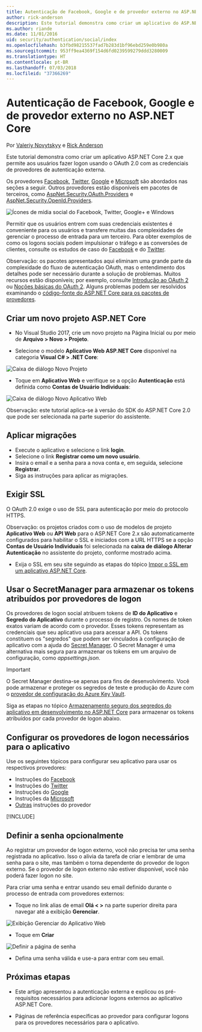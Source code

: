 ```yaml
---
title: Autenticação de Facebook, Google e de provedor externo no ASP.NET Core
author: rick-anderson
description: Este tutorial demonstra como criar um aplicativo do ASP.NET Core 2.x usando o OAuth 2.0 com provedores de autenticação externa.
ms.author: riande
ms.date: 11/01/2016
uid: security/authentication/social/index
ms.openlocfilehash: b3fbd98215537fad7b283d1bf96ebd259e0b980a
ms.sourcegitcommit: 953ff9ea4369f154d6fd0239599279ddd3280009
ms.translationtype: HT
ms.contentlocale: pt-BR
ms.lasthandoff: 07/03/2018
ms.locfileid: "37366269"
---
```

# <a name="facebook-google-and-external-provider-authentication-in-aspnet-core"></a>Autenticação de Facebook, Google e de provedor externo no ASP.NET Core

Por [Valeriy Novytskyy](https://github.com/01binary) e [Rick Anderson](https://twitter.com/RickAndMSFT)

Este tutorial demonstra como criar um aplicativo ASP.NET Core 2.x que permite aos usuários fazer logon usando o OAuth 2.0 com as credenciais de provedores de autenticação externa.

Os provedores [Facebook](xref:security/authentication/facebook-logins), [Twitter](xref:security/authentication/twitter-logins), [Google](xref:security/authentication/google-logins) e [Microsoft](xref:security/authentication/microsoft-logins) são abordados nas seções a seguir. Outros provedores estão disponíveis em pacotes de terceiros, como [AspNet.Security.OAuth.Providers](https://github.com/aspnet-contrib/AspNet.Security.OAuth.Providers) e [AspNet.Security.OpenId.Providers](https://github.com/aspnet-contrib/AspNet.Security.OpenId.Providers).

![Ícones de mídia social do Facebook, Twitter, Google+ e Windows](index/_static/social.png)

Permitir que os usuários entrem com suas credenciais existentes é conveniente para os usuários e transfere muitas das complexidades de gerenciar o processo de entrada para um terceiro. Para obter exemplos de como os logons sociais podem impulsionar o tráfego e as conversões de clientes, consulte os estudos de caso do [Facebook](https://www.facebook.com/unsupportedbrowser) e do [Twitter](https://dev.twitter.com/resources/case-studies).

Observação: os pacotes apresentados aqui eliminam uma grande parte da complexidade do fluxo de autenticação OAuth, mas o entendimento dos detalhes pode ser necessário durante a solução de problemas. Muitos recursos estão disponíveis; por exemplo, consulte [Introdução ao OAuth 2](https://www.digitalocean.com/community/tutorials/an-introduction-to-oauth-2) ou [Noções básicas do OAuth 2](http://www.bubblecode.net/2016/01/22/understanding-oauth2/). Alguns problemas podem ser resolvidos examinando o [código-fonte do ASP.NET Core para os pacotes de provedores](https://github.com/aspnet/Security/tree/dev/src).

## <a name="create-a-new-aspnet-core-project"></a>Criar um novo projeto ASP.NET Core

* No Visual Studio 2017, crie um novo projeto na Página Inicial ou por meio de **Arquivo > Novo > Projeto**.

* Selecione o modelo **Aplicativo Web ASP.NET Core** disponível na categoria **Visual C# > .NET Core**:

![Caixa de diálogo Novo Projeto](index/_static/new-project.png)

* Toque em **Aplicativo Web** e verifique se a opção **Autenticação** está definida como **Contas de Usuário Individuais**:

![Caixa de diálogo Novo Aplicativo Web](index/_static/select-project.png)

Observação: este tutorial aplica-se à versão do SDK do ASP.NET Core 2.0 que pode ser selecionada na parte superior do assistente.

## <a name="apply-migrations"></a>Aplicar migrações

* Execute o aplicativo e selecione o link **login**.
* Selecione o link **Registrar como um novo usuário**.
* Insira o email e a senha para a nova conta e, em seguida, selecione **Registrar**.
* Siga as instruções para aplicar as migrações.

## <a name="require-ssl"></a>Exigir SSL

O OAuth 2.0 exige o uso de SSL para autenticação por meio do protocolo HTTPS.

Observação: os projetos criados com o uso de modelos de projeto **Aplicativo Web** ou **API Web** para o ASP.NET Core 2.x são automaticamente configurados para habilitar o SSL e iniciados com a URL HTTPS se a opção **Contas de Usuário Individuais** foi selecionada na **caixa de diálogo Alterar Autenticação** no assistente do projeto, conforme mostrado acima.

* Exija o SSL em seu site seguindo as etapas do tópico [Impor o SSL em um aplicativo ASP.NET Core](xref:security/enforcing-ssl).

## <a name="use-secretmanager-to-store-tokens-assigned-by-login-providers"></a>Usar o SecretManager para armazenar os tokens atribuídos por provedores de logon

Os provedores de logon social atribuem tokens de **ID do Aplicativo** e **Segredo do Aplicativo** durante o processo de registro. Os nomes de token exatos variam de acordo com o provedor. Esses tokens representam as credenciais que seu aplicativo usa para acessar a API. Os tokens constituem os "segredos" que podem ser vinculados à configuração de aplicativo com a ajuda do [Secret Manager](xref:security/app-secrets#secret-manager). O Secret Manager é uma alternativa mais segura para armazenar os tokens em um arquivo de configuração, como *appsettings.json*.

> [!IMPORTANT]
> O Secret Manager destina-se apenas para fins de desenvolvimento. Você pode armazenar e proteger os segredos de teste e produção do Azure com o [provedor de configuração do Azure Key Vault](xref:security/key-vault-configuration).

Siga as etapas no tópico [Armazenamento seguro dos segredos do aplicativo em desenvolvimento no ASP.NET Core](xref:security/app-secrets) para armazenar os tokens atribuídos por cada provedor de logon abaixo.

## <a name="setup-login-providers-required-by-your-application"></a>Configurar os provedores de logon necessários para o aplicativo

Use os seguintes tópicos para configurar seu aplicativo para usar os respectivos provedores:

* Instruções do [Facebook](xref:security/authentication/facebook-logins)
* Instruções do [Twitter](xref:security/authentication/twitter-logins)
* Instruções do [Google](xref:security/authentication/google-logins)
* Instruções da [Microsoft](xref:security/authentication/microsoft-logins)
* [Outras](xref:security/authentication/otherlogins) instruções do provedor

[!INCLUDE[](~/includes/chain-auth-providers.md)]

## <a name="optionally-set-password"></a>Definir a senha opcionalmente

Ao registrar um provedor de logon externo, você não precisa ter uma senha registrada no aplicativo. Isso o alivia da tarefa de criar e lembrar de uma senha para o site, mas também o torna dependente do provedor de logon externo. Se o provedor de logon externo não estiver disponível, você não poderá fazer logon no site.

Para criar uma senha e entrar usando seu email definido durante o processo de entrada com provedores externos:

* Toque no link alias de email **Olá &lt; &gt;** na parte superior direita para navegar até a exibição **Gerenciar**.

![Exibição Gerenciar do Aplicativo Web](index/_static/pass1a.png)

* Toque em **Criar**

![Definir a página de senha](index/_static/pass2a.png)

* Defina uma senha válida e use-a para entrar com seu email.

## <a name="next-steps"></a>Próximas etapas

* Este artigo apresentou a autenticação externa e explicou os pré-requisitos necessários para adicionar logons externos ao aplicativo ASP.NET Core.

* Páginas de referência específicas ao provedor para configurar logons para os provedores necessários para o aplicativo.
